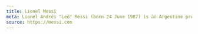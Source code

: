 ```yaml
---
title: Lionel Messi 
meta: Lionel Andrés "Leo" Messi (born 24 June 1987) is an Argentine professional footballer who plays as a forward for Spanish club FC Barcelona and the Argentina national team
source: https://messi.com 
---
```


